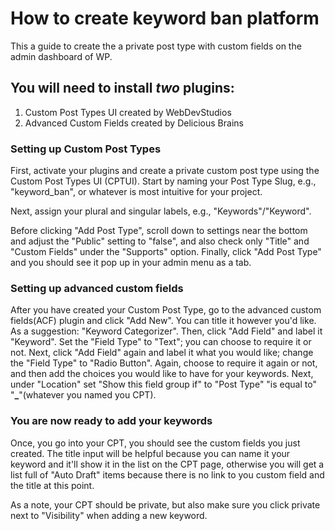 # How to create keyword ban platform

This a guide to create the a private post type with custom fields on the admin dashboard of WP.

## You will need to install _two_ plugins:

1. Custom Post Types UI created by WebDevStudios
2. Advanced Custom Fields created by Delicious Brains

### Setting up Custom Post Types

First, activate your plugins and create a private custom post type using the Custom Post Types UI (CPTUI). Start by naming your Post Type Slug, e.g., "keyword_ban", or whatever is most intuitive for your project.

Next, assign your plural and singular labels, e.g., "Keywords"/"Keyword".

Before clicking "Add Post Type", scroll down to settings near the bottom and adjust the "Public" setting to "false", and also check only "Title" and "Custom Fields" under the "Supports" option. Finally, click "Add Post Type" and you should see it pop up in your admin menu as a tab.

### Setting up advanced custom fields

After you have created your Custom Post Type, go to the advanced custom fields(ACF) plugin and click "Add New". You can title it however you'd like. As a suggestion: "Keyword Categorizer". Then, click "Add Field" and label it "Keyword". Set the "Field Type" to "Text"; you can choose to require it or not. Next, click "Add Field" again and label it what you would like; change the "Field Type" to "Radio Button". Again, choose to require it again or not, and then add the choices you would like to have for your keywords. Next, under "Location" set "Show this field group if" to "Post Type" "is equal to" "**\_**"(whatever you named you CPT).

### You are now ready to add your keywords

Once, you go into your CPT, you should see the custom fields you just created. The title input will be helpful because you can name it your keyword and it'll show it in the list on the CPT page, otherwise you will get a list full of "Auto Draft" items because there is no link to you custom field and the title at this point.

As a note, your CPT should be private, but also make sure you click private next to "Visibility" when adding a new keyword.
